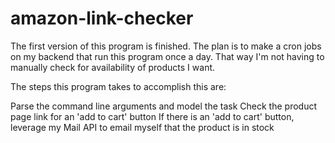 # amazon-link-checker
The first version of this program is finished. The plan is to make a cron jobs on my backend that run this program once
a day. That way I'm not having to manually check for availability of products I want.

The steps this program takes to accomplish this are:

Parse the command line arguments and model the task
Check the product page link for an 'add to cart' button
If there is an 'add to cart' button, leverage my Mail API to email myself that the product is in stock
